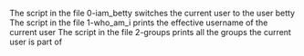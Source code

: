 The script in the file 0-iam_betty switches the current user to the user betty
The script in the file 1-who_am_i prints the effective username of the current user
The script in the file 2-groups prints all the groups the current user is part of
